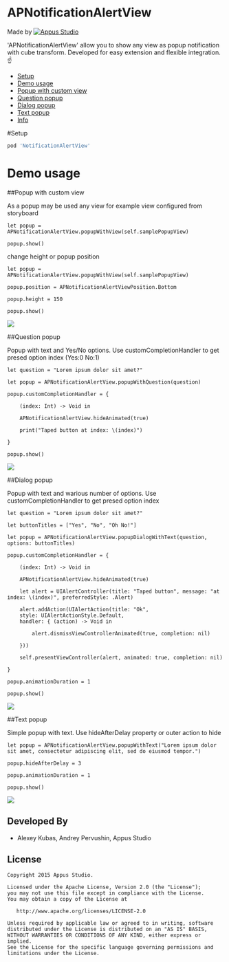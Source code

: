 APNotificationAlertView
=====================

Made by [![Appus Studio](Resource/logo.png)](http://appus.pro)

'APNotificationAlertView' allow you to show any view as popup notification with cube transform. Developed for easy extension and flexible integration.:point_up:

* [Setup](#setup)
* [Demo usage](#demo-usage)
* [Popup with custom view](#popup-with-custom-view)
* [Question popup](#question-popup)
* [Dialog popup](#dialog-popup)
* [Text popup](#text-popup)
* [Info](#info)

#Setup
```Ruby
pod 'NotificationAlertView'
```

# Demo usage

##Popup with custom view

As a popup may be used any view for example view configured from storyboard
```
let popup = APNotificationAlertView.popupWithView(self.samplePopupView)

popup.show()
```
change height or popup position
```
let popup = APNotificationAlertView.popupWithView(self.samplePopupView)

popup.position = APNotificationAlertViewPosition.Bottom

popup.height = 150

popup.show()
```

![](Resource/NotificationPopupStoryboardExample.gif)

##Question popup 

Popup with text and Yes/No options. Use customCompletionHandler to get presed option index (Yes:0 No:1)
```
let question = "Lorem ipsum dolor sit amet?"

let popup = APNotificationAlertView.popupWithQuestion(question)

popup.customCompletionHandler = {

    (index: Int) -> Void in

    APNotificationAlertView.hideAnimated(true)

    print("Taped button at index: \(index)")

}

popup.show()
```
![](Resource/NotificationPopupQuestionExample.gif)

##Dialog popup 

Popup with text and warious number of options. Use customCompletionHandler to get presed option index
```
let question = "Lorem ipsum dolor sit amet?"

let buttonTitles = ["Yes", "No", "Oh No!"]

let popup = APNotificationAlertView.popupDialogWithText(question, options: buttonTitles)

popup.customCompletionHandler = {

    (index: Int) -> Void in

    APNotificationAlertView.hideAnimated(true)

    let alert = UIAlertController(title: "Taped button", message: "at index: \(index)", preferredStyle: .Alert)

    alert.addAction(UIAlertAction(title: "Ok",
    style: UIAlertActionStyle.Default,
    handler: { (action) -> Void in

        alert.dismissViewControllerAnimated(true, completion: nil)

    }))

    self.presentViewController(alert, animated: true, completion: nil)   

}

popup.animationDuration = 1

popup.show()
```
![](Resource/NotificationPopupDialogExample.gif)


##Text popup

Simple popup with text. Use hideAfterDelay property or outer action to hide


```
let popup = APNotificationAlertView.popupWithText("Lorem ipsum dolor sit amet, consectetur adipiscing elit, sed do eiusmod tempor.")

popup.hideAfterDelay = 3

popup.animationDuration = 1

popup.show()
```

![](Resource/NotificationPopupTextExample.gif)


Developed By
------------

* Alexey Kubas, Andrey Pervushin, Appus Studio

License
--------

    Copyright 2015 Appus Studio.

    Licensed under the Apache License, Version 2.0 (the "License");
    you may not use this file except in compliance with the License.
    You may obtain a copy of the License at

       http://www.apache.org/licenses/LICENSE-2.0

    Unless required by applicable law or agreed to in writing, software
    distributed under the License is distributed on an "AS IS" BASIS,
    WITHOUT WARRANTIES OR CONDITIONS OF ANY KIND, either express or implied.
    See the License for the specific language governing permissions and
    limitations under the License.
